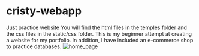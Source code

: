 # cristy-webapp
Just practice website
You will find the html files in the temples folder and the css files in the static/css folder. 
This is my beginner attempt at creating a website for my portfolio.
In addition, I have included an e-commerce shop to practice databases. 
![home_page](https://github.com/user-attachments/assets/b7553d25-ffa1-413d-a03b-07b4c4a20f53)
